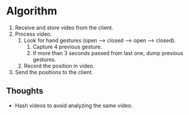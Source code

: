 # Algorithm

1. Receive and store video from the client.
2. Process video.
   1. Look for hand gestures (open --> closed --> open --> closed).
      1. Capture 4 previous gesture.
      2. If more than 3 seconds passed from last one, dump previous gestures.
   2. Record the position in video.
3. Send the positions to the client.

## Thoughts

- Hash videos to avoid analyzing the same video.
